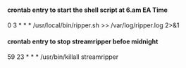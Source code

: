 #### crontab entry to start the shell script at 6.am EA Time
0 3 * * * /usr/local/bin/ripper.sh >> /var/log/ripper.log 2>&1
#### crontab entry to stop streamripper befoe midnight
59 23 * * * /usr/bin/killall streamripper



